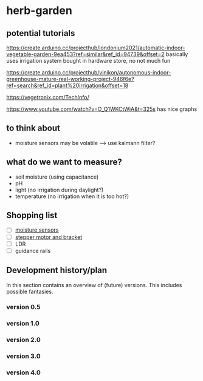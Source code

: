 # herb-garden

## potential tutorials
https://create.arduino.cc/projecthub/londonium2021/automatic-indoor-vegetable-garden-9ea453?ref=similar&ref_id=94739&offset=2
basically uses irrigation system bought in hardware store, no not much fun

https://create.arduino.cc/projecthub/vinikon/autonomous-indoor-greenhouse-mature-real-working-project-946f6e?ref=search&ref_id=plant%20irrigation&offset=18

https://vegetronix.com/TechInfo/

https://www.youtube.com/watch?v=O_Q1WKCtWiA&t=325s
has nice graphs

## to think about
* moisture sensors may be volatile --> use kalmann filter?

## what do we want to measure?
* soil moisture (using capacitance)
* pH
* light (no irrigation during daylight?)
* temperature (no irrigation when it is too hot?)

## Shopping list
* [ ] [moisture sensors](https://www.tinytronics.nl/shop/nl/sensoren/temperatuur-lucht-vochtigheid/capacitieve-bodemvocht-sensor-module-met-kabel)
* [ ] [stepper motor and bracket](https://www.tinytronics.nl/shop/nl/robotica/motoren/motor/stappenmotor-23mm-dik-0.13n.m-1.0a-nema17-jst-ph-connector)
* [ ] LDR
* [ ] guidance rails

## Development history/plan
In this section contains an overview of (future) versions. This includes possible fantasies.

### version 0.5


### version 1.0

### version 2.0

### version 3.0

### version 4.0
